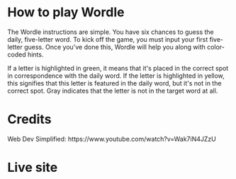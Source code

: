 # How to play Wordle
<p>The Wordle instructions are simple. You have six chances to guess the daily, five-letter word. To kick off the game, you must input your first five-letter guess. Once you've done this, Wordle will help you along with color-coded hints.</p>

<p>If a letter is highlighted in green, it means that it's placed in the correct spot in correspondence with the daily word. If the letter is highlighted in yellow, this signifies that this letter is featured in the daily word, but it's not in the correct spot. Gray indicates that the letter is not in the target word at all.</p>

# Credits
<p>Web Dev Simplified: https://www.youtube.com/watch?v=Wak7iN4JZzU</p>

# Live site
